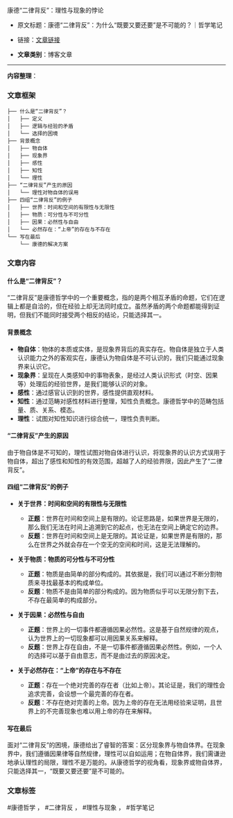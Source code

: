康德“二律背反”：理性与现象的悖论  
- 原文标题：康德“二律背反”：为什么“既要又要还要”是不可能的？｜哲学笔记  
- 链接：[文章链接](https://mp.weixin.qq.com/s/a2BH9EiD08Wy-eEHK3XLlA)  

- **文章类别**：博客文章  

---

**内容整理**：

### 文章框架
```
├── 什么是“二律背反”？
│   ├── 定义
│   ├── 逻辑与经验的矛盾
│   └── 选择的困境
├── 背景概念
│   ├── 物自体
│   ├── 现象界
│   ├── 感性
│   ├── 知性
│   └── 理性
├── “二律背反”产生的原因
│   └── 理性对物自体的误用
├── 四组“二律背反”的例子
│   ├── 世界：时间和空间的有限性与无限性
│   ├── 物质：可分性与不可分性
│   ├── 因果：必然性与自由
│   └── 必然存在：“上帝”的存在与不存在
└── 写在最后
    └── 康德的解决方案
```

### 文章内容

#### 什么是“二律背反”？
“二律背反”是康德哲学中的一个重要概念，指的是两个相互矛盾的命题，它们在逻辑上都是自洽的，但在经验上却无法同时成立。虽然矛盾的两个命题都能得到证明，但我们不能同时接受两个相反的结论，只能选择其一。

#### 背景概念
- **物自体**：物体的本质或实体，是现象界背后的真实存在。物自体是独立于人类认识能力之外的客观实在，康德认为物自体是不可认识的，我们只能通过现象界来认识它。  
- **现象界**：呈现在人类感知中的事物表象，是经过人类认识形式（时空、因果等）处理后的经验世界，是我们能够认识的对象。  
- **感性**：通过感官认识到的世界，感性提供直观材料。  
- **知性**：通过范畴对感性材料进行整理，知性负责概念。康德哲学中的范畴包括量、质、关系、模态。  
- **理性**：试图对知性知识进行综合统一，理性负责判断。

#### “二律背反”产生的原因
由于物自体是不可知的，理性试图对物自体进行认识，将现象界的认识方式误用于物自体，超出了感性和知性的有效范围，超越了人的经验界限，因此产生了“二律背反”。

#### 四组“二律背反”的例子
- **关于世界：时间和空间的有限性与无限性**  
  - **正题**：世界在时间和空间上是有限的。论证思路是，如果世界是无限的，那么我们无法在时间上追溯到它的起点，也无法在空间上确定它的边界。  
  - **反题**：世界在时间和空间上是无限的。其论证是，如果世界是有限的，那么在世界之外就会存在一个空无的空间和时间，这是无法理解的。

- **关于物质：物质的可分性与不可分性**  
  - **正题**：物质是由简单的部分构成的。其依据是，我们可以通过不断分割物质来寻找最基本的构成单位。  
  - **反题**：物质不是由简单的部分构成的。因为物质似乎可以无限分割下去，不存在最简单的构成部分。

- **关于因果：必然性与自由**  
  - **正题**：世界上的一切事件都遵循因果必然性。这是基于自然规律的观点，认为世界上的一切现象都可以用因果关系来解释。  
  - **反题**：世界上存在自由，不是一切事件都遵循因果必然性。例如，一个人的选择可以基于自由意志，而不是由过去的原因决定。

- **关于必然存在：“上帝”的存在与不存在**  
  - **正题**：存在一个绝对完善的存在者（比如上帝）。其论证是，我们的理性会追求完善，会设想一个最完善的存在者。  
  - **反题**：不存在绝对完善的上帝。因为上帝的存在无法用经验来证明，且世界上的不完善现象也难以用上帝的存在来解释。

#### 写在最后
面对“二律背反”的困境，康德给出了睿智的答案：区分现象界与物自体界。在现象界中，我们遵循因果律等自然规律，理性可以自如运用；在物自体界，我们需谦逊地承认理性的局限，理性不是万能的。从康德哲学的视角看，现象界或物自体界，只能选择其一，“既要又要还要”是不可能的。

### 文章标签
#康德哲学 ， #二律背反 ， #理性与现象 ， #哲学笔记